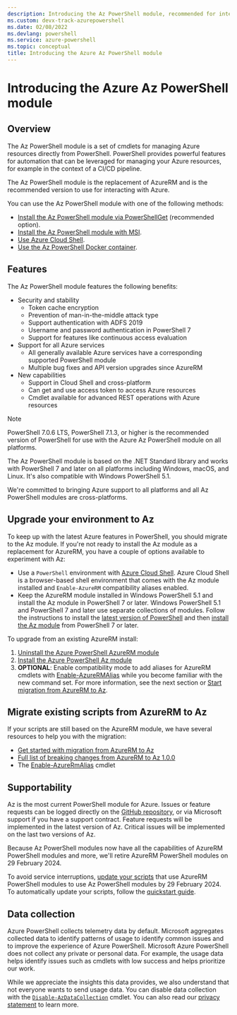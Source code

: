 ```yaml
---
description: Introducing the Az PowerShell module, recommended for interacting with Azure, and the replacement for the AzureRM PowerShell module.
ms.custom: devx-track-azurepowershell
ms.date: 02/08/2022
ms.devlang: powershell
ms.service: azure-powershell
ms.topic: conceptual
title: Introducing the Azure Az PowerShell module
---
```


# Introducing the Azure Az PowerShell module

## Overview

The Az PowerShell module is a set of cmdlets for managing Azure resources directly from PowerShell.
PowerShell provides powerful features for automation that can be leveraged for managing your Azure
resources, for example in the context of a CI/CD pipeline.

The Az PowerShell module is the replacement of AzureRM and is the recommended version to use for
interacting with Azure.

You can use the Az PowerShell module with one of the following methods:

* [Install the Az PowerShell module via PowerShellGet](install-az-ps.md) (recommended option).
* [Install the Az PowerShell module with MSI](install-az-ps-msi.md).
* [Use Azure Cloud Shell](/azure/cloud-shell/overview).
* [Use the Az PowerShell Docker container](azureps-in-docker.md).

## Features

The Az PowerShell module features the following benefits:

* Security and stability
  * Token cache encryption
  * Prevention of man-in-the-middle attack type
  * Support authentication with ADFS 2019
  * Username and password authentication in PowerShell 7
  * Support for features like continuous access evaluation
* Support for all Azure services
  * All generally available Azure services have a corresponding supported PowerShell module
  * Multiple bug fixes and API version upgrades since AzureRM
* New capabilities
  * Support in Cloud Shell and cross-platform
  * Can get and use access token to access Azure resources
  * Cmdlet available for advanced REST operations with Azure resources

> [!NOTE]
> PowerShell 7.0.6 LTS, PowerShell 7.1.3, or higher is the recommended version of PowerShell for
> use with the Azure Az PowerShell module on all platforms.

The Az PowerShell module is based on the .NET Standard library and works with PowerShell 7 and later
on all platforms including Windows, macOS, and Linux. It's also compatible with Windows PowerShell
5.1.

We're committed to bringing Azure support to all platforms and all Az PowerShell modules are
cross-platforms.

## Upgrade your environment to Az

To keep up with the latest Azure features in PowerShell, you should migrate to the Az module. If
you're not ready to install the Az module as a replacement for AzureRM, you have a couple of options
available to experiment with Az:

* Use a `PowerShell` environment with [Azure Cloud Shell](/azure/cloud-shell/overview). Azure Cloud
  Shell is a browser-based shell environment that comes with the Az module installed and
  `Enable-AzureRM` compatibility aliases enabled.
* Keep the AzureRM module installed in Windows PowerShell 5.1 and install the Az module in
  PowerShell 7 or later. Windows PowerShell 5.1 and PowerShell 7 and later use separate
  collections of modules. Follow the instructions to install the
  [latest version of PowerShell](/powershell/scripting/install/installing-powershell) and then
  [install the Az module](install-az-ps.md) from PowerShell 7 or later.

To upgrade from an existing AzureRM install:

1. [Uninstall the Azure PowerShell AzureRM module](/powershell/azure/uninstall-az-ps#uninstall-the-azurerm-module)
1. [Install the Azure PowerShell Az module](install-az-ps.md)
1. **OPTIONAL**: Enable compatibility mode to add aliases for AzureRM cmdlets with
   [Enable-AzureRMAlias](/powershell/module/az.accounts/enable-azurermalias) while you become
   familiar with the new command set. For more information, see the next section or
   [Start migration from AzureRM to Az](migrate-from-azurerm-to-az.md).

## Migrate existing scripts from AzureRM to Az

If your scripts are still based on the AzureRM module, we have several resources to help you with
the migration:

* [Get started with migration from AzureRM to Az](migrate-from-azurerm-to-az.md)
* [Full list of breaking changes from AzureRM to Az 1.0.0](migrate-az-1.0.0.md)
* The [Enable-AzureRmAlias](/powershell/module/az.accounts/enable-azurermalias) cmdlet

## Supportability

Az is the most current PowerShell module for Azure. Issues or feature requests can be logged
directly on the [GitHub repository](https://github.com/Azure/azure-powershell), or via Microsoft
support if you have a support contract. Feature requests will be implemented in the latest version
of Az. Critical issues will be implemented on the last two versions of Az.

Because Az PowerShell modules now have all the capabilities of AzureRM PowerShell modules and more,
we'll retire AzureRM PowerShell modules on 29 February 2024.

To avoid service interruptions, [update your scripts](https://aka.ms/azpsmigrate) that use AzureRM
PowerShell modules to use Az PowerShell modules by 29 February 2024. To automatically update your
scripts, follow the [quickstart guide](/powershell/azure/quickstart-migrate-azurerm-to-az-automatically).

## Data collection

Azure PowerShell collects telemetry data by default. Microsoft aggregates collected data to identify
patterns of usage to identify common issues and to improve the experience of Azure PowerShell.
Microsoft Azure PowerShell does not collect any private or personal data. For example, the usage
data helps identify issues such as cmdlets with low success and helps prioritize our work.

While we appreciate the insights this data provides, we also understand that not everyone wants to
send usage data. You can disable data collection with the
[`Disable-AzDataCollection`](/powershell/module/az.accounts/disable-azdatacollection) cmdlet. You
can also read our [privacy statement](https://privacy.microsoft.com/privacystatement) to learn more.
